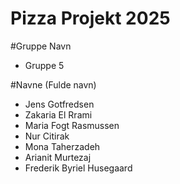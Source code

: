 # Pizza Projekt 2025

#Gruppe Navn
- Gruppe 5

#Navne (Fulde navn)
- Jens Gotfredsen
- Zakaria El Rrami
- Maria Fogt Rasmussen
- Nur Citirak
- Mona Taherzadeh
- Arianit Murtezaj
- Frederik Byriel Husegaard
